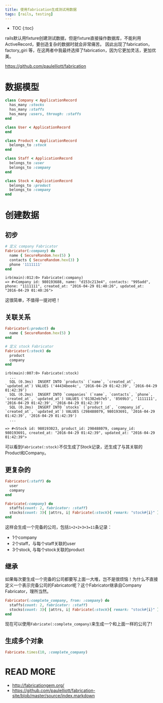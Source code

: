 ```yaml
---
title: 使用fabrication生成测试用数据
tags: [rails, testing]
---
```


* TOC
{:toc}

rails默认用fixture创建测试数据，但是fixture直接操作数据库，不能利用ActiveRecord，要创造复杂的数据时就会非常痛苦。
因此出现了fabrication， factory_giri 等，在这两者中我最终选择了fabrication，因为它更加灵活，更加优美。

<https://github.com/paulelliott/fabrication>

# 数据模型
```ruby
class Company < ApplicationRecord
  has_many :stocks
  has_many :staffs
  has_many :users, through: :staffs
end
```
```ruby
class User < ApplicationRecord
end
```
```ruby
class Product < ApplicationRecord
  belongs_to :stock
end
```

```ruby
class Staff < ApplicationRecord
  belongs_to :user
  belongs_to :company
end
```
```ruby
class Stock < ApplicationRecord
  belongs_to :product
  belongs_to :company
end
```

# 创建数据

## 初步

```ruby
# 定义 company Fabricator
Fabricator(:company) do
  name { SecureRandom.hex(5) }
  contacts { SecureRandom.hex(3) }
  phone '1111111'
end
```
```shell
irb(main):012:0> Fabricate(:company)
=> #<Company id: 980193688, name: "d153c213e4", contacts: "995add", phone: "1111111", created_at: "2016-04-29 01:40:26", updated_at: "2016-04-29 01:40:26">
```

这很简单，不值得一提对吧！

## 关联关系

```ruby
Fabricator(:product) do
  name { SecureRandom.hex(5) }
end
```

```ruby
# 定义 stock Fabricator
Fabricator(:stock) do
  product
  company
end
```

```shell
irb(main):007:0> Fabricate(:stock)
  ...
  SQL (0.3ms)  INSERT INTO `products` (`name`, `created_at`, `updated_at`) VALUES ('44434bee4c', '2016-04-29 01:42:39', '2016-04-29 01:42:39')
  SQL (0.2ms)  INSERT INTO `companies` (`name`, `contacts`, `phone`, `created_at`, `updated_at`) VALUES ('01382eb7e5', '8569b3', '1111111', '2016-04-29 01:42:39', '2016-04-29 01:42:39')
  SQL (0.2ms)  INSERT INTO `stocks` (`product_id`, `company_id`, `created_at`, `updated_at`) VALUES (298488079, 980193691, '2016-04-29 01:42:39', '2016-04-29 01:42:39')
  ...

=> #<Stock id: 980193023, product_id: 298488079, company_id: 980193691, created_at: "2016-04-29 01:42:39", updated_at: "2016-04-29 01:42:39">
```

可以看到`Fabricate(:stock)`不仅生成了Stock记录，还生成了与其关联的Product和Company。

## 更复杂的

```ruby
Fabricator(:staff) do
  user
  company
end
```

```ruby
Fabricate(:company) do
  staffs(count: 2, fabricator: :staff)
  stocks(count: 3){ |attrs, i| Fabricate(:stock){ remark: "stock#{i}" } }
end
```

这样会生成一个完备的公司，包括`1+2+2+3+3=11`条记录：

  - 1个company
  - 2个staff，与每个staff关联的user
  - 3个stock, 与每个stock关联的product

## 继承

如果每次要生成一个完备的公司都要写上面一大堆，岂不是很烦恼！为什么不直接定义一个表示完备公司的Fabricator呢？这个Fabricator继承自Company Fabricator，理所当然。

```ruby
Fabricator(:complete_company, from: :company) do
  staffs(count: 2, fabricator: :staff)
  stocks(count: 3){ |attrs, i| Fabricate(:stock){ remark: "stock#{i}" } }
end
```

现在可以使用`Fabricate(:complete_company)`来生成一个和上面一样的公司了!

## 生成多个对象

```ruby
Fabricate.times(10, :complete_company)
```

# READ MORE

* <http://fabricationgem.org/>
* <https://github.com/paulelliott/fabrication-site/blob/master/source/index.markdown>
